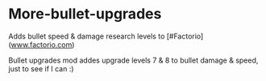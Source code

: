 # More-bullet-upgrades

 Adds bullet speed &amp; damage research levels to [#Factorio] (www.factorio.com)

Bullet upgrades mod addes upgrade levels 7 & 8 to bullet damage & speed, just to see if I can :)
